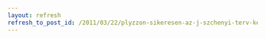 ```yaml
---
layout: refresh
refresh_to_post_id: /2011/03/22/plyzzon-sikeresen-az-j-szchenyi-terv-keretben
---
```

